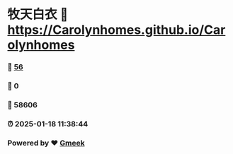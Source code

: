 # 牧天白衣 :link: https://Carolynhomes.github.io/Carolynhomes 
### :page_facing_up: [56](https://Carolynhomes.github.io/Carolynhomes/tag.html) 
### :speech_balloon: 0 
### :hibiscus: 58606 
### :alarm_clock: 2025-01-18 11:38:44 
### Powered by :heart: [Gmeek](https://github.com/Meekdai/Gmeek)
